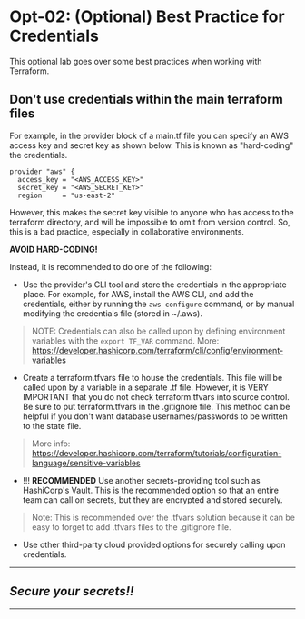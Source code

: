 # Opt-02: (Optional) Best Practice for Credentials
This optional lab goes over some best practices when working with Terraform.

## Don't use credentials within the main terraform files
For example, in the provider block of a main.tf file you can specify an AWS access key and secret key as shown below. This is known as "hard-coding" the credentials. 

```
provider "aws" {
  access_key = "<AWS_ACCESS_KEY>"
  secret_key = "<AWS_SECRET_KEY>"
  region     = "us-east-2"
```

However, this makes the secret key visible to anyone who has access to the terraform directory, and will be impossible to omit from version control. So, this is a bad practice, especially in collaborative environments. 

**AVOID HARD-CODING!**

Instead, it is recommended to do one of the following:

- Use the provider's CLI tool and store the credentials in the appropriate place. For example, for AWS, install the AWS CLI, and add the credentials, either by running the `aws configure` command, or by manual modifying the credentials file (stored in ~/.aws). 
> NOTE: Credentials can also be called upon by defining environment variables with the `export TF_VAR` command. More: https://developer.hashicorp.com/terraform/cli/config/environment-variables 

- Create a terraform.tfvars file to house the credentials. This file will be called upon by a variable in a separate .tf file. However, it is VERY IMPORTANT that you do not check terraform.tfvars into source control. Be sure to put terraform.tfvars in the .gitignore file. This method can be helpful if you don't want database usernames/passwords to be written to the state file.
> More info: https://developer.hashicorp.com/terraform/tutorials/configuration-language/sensitive-variables

- !!! **RECOMMENDED** Use another secrets-providing tool such as HashiCorp's Vault. This is the recommended option so that an entire team can call on secrets, but they are encrypted and stored securely. 
> Note: This is recommended over the .tfvars solution because it can be easy to forget to add .tfvars files to the .gitignore file.

- Use other third-party cloud provided options for securely calling upon credentials.

---
## *Secure your secrets!!*
---
